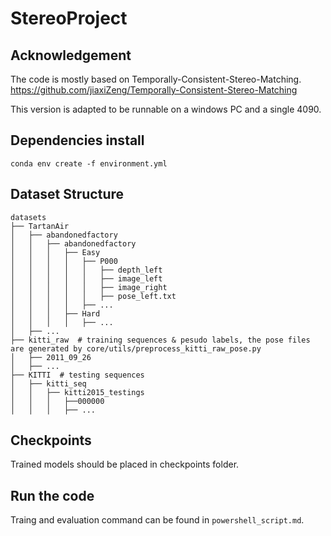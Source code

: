 # StereoProject

## Acknowledgement
The code is mostly based on Temporally-Consistent-Stereo-Matching.
https://github.com/jiaxiZeng/Temporally-Consistent-Stereo-Matching

This version is adapted to be runnable on a windows PC and a single 4090.

## Dependencies install
```
conda env create -f environment.yml
```

## Dataset Structure
```
datasets
├── TartanAir
│   ├── abandonedfactory
│   │   ├── abandonedfactory
│   │   │   ├── Easy
│   │   │   │   ├── P000
│   │   │   │   │   ├── depth_left
│   │   │   │   │   ├── image_left
│   │   │   │   │   ├── image_right
│   │   │   │   │   ├── pose_left.txt
│   │   │   │   ├── ...
│   │   │   ├── Hard
│   │   │   │   ├── ...
│   ├── ...
├── kitti_raw  # training sequences & pesudo labels, the pose files are generated by core/utils/preprocess_kitti_raw_pose.py
│   ├── 2011_09_26
│   ├── ...
├── KITTI  # testing sequences
│   ├── kitti_seq
│   │   ├── kitti2015_testings
│   │   │   ├──000000
│   │   │   ├── ...
```

## Checkpoints
Trained models should be placed in checkpoints folder.

## Run the code
Traing and evaluation command can be found in `powershell_script.md`.